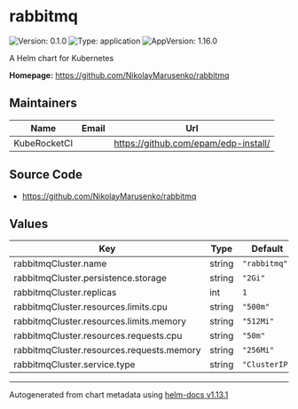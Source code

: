 # rabbitmq

![Version: 0.1.0](https://img.shields.io/badge/Version-0.1.0-informational?style=flat-square) ![Type: application](https://img.shields.io/badge/Type-application-informational?style=flat-square) ![AppVersion: 1.16.0](https://img.shields.io/badge/AppVersion-1.16.0-informational?style=flat-square)

A Helm chart for Kubernetes

**Homepage:** <https://github.com/NikolayMarusenko/rabbitmq>

## Maintainers

| Name | Email | Url |
| ---- | ------ | --- |
| KubeRocketCI |  | <https://github.com/epam/edp-install/> |

## Source Code

* <https://github.com/NikolayMarusenko/rabbitmq>

## Values

| Key | Type | Default | Description |
|-----|------|---------|-------------|
| rabbitmqCluster.name | string | `"rabbitmq"` |  |
| rabbitmqCluster.persistence.storage | string | `"2Gi"` |  |
| rabbitmqCluster.replicas | int | `1` |  |
| rabbitmqCluster.resources.limits.cpu | string | `"500m"` |  |
| rabbitmqCluster.resources.limits.memory | string | `"512Mi"` |  |
| rabbitmqCluster.resources.requests.cpu | string | `"50m"` |  |
| rabbitmqCluster.resources.requests.memory | string | `"256Mi"` |  |
| rabbitmqCluster.service.type | string | `"ClusterIP"` |  |

----------------------------------------------
Autogenerated from chart metadata using [helm-docs v1.13.1](https://github.com/norwoodj/helm-docs/releases/v1.13.1)
